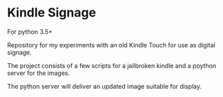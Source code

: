 Kindle Signage
==============

For python 3.5+

Repository for my experiments with an old Kindle Touch for use as digital signage.

The project consists of a few scripts for a jailbroken kindle and a poython server for the images.

The python server will deliver an updated image suitable for display.